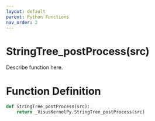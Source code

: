 ```yaml
---
layout: default
parent: Python Functions
nav_order: 2
---
```


# StringTree_postProcess(src)

Describe function here.

# Function Definition

```python
def StringTree_postProcess(src):
    return _VisusKernelPy.StringTree_postProcess(src)
```